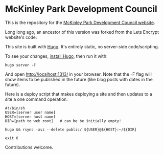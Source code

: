 McKinley Park Development Council
=====================

This is the repository for the [McKinley Park Development Council website](https://mckinleyparkdevelopmentcouncil.org/).

Long long ago, an ancestor of this version was forked from the Lets Encrypt website's code.

This site is built with [Hugo](https://gohugo.io/). It's entirely static, no server-side code/scripting.

To see your changes, [install
Hugo](https://gohugo.io/getting-started/installing), then run it with:

```
hugo server -F
```

And open <a href="http://localhost:1313/">http://localhost:1313/</a> in your
browser. Note that the -F flag will show items to be published in the future
(like blog posts with dates in the future).

Here is a deploy script that makes deploying a site and then updates to a site a one command operation:

```
#!/bin/sh
USER=[server user name]
HOST=[server host name]
DIR=[path to web root]   # can be be initially empty!

hugo && rsync -avz --delete public/ ${USER}@${HOST}:~/${DIR}

exit 0
```

Contributions welcome.


